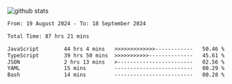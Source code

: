 
![github stats](https://github-readme-stats.vercel.app/api?username=realmahd1&show_icons=true&theme=codeSTACKr&hide_rank=true&count_private=true)

<!--START_SECTION:waka-->

```txt
From: 19 August 2024 - To: 18 September 2024

Total Time: 87 hrs 21 mins

JavaScript        44 hrs 4 mins   >>>>>>>>>>>>>------------   50.46 %
TypeScript        39 hrs 50 mins  >>>>>>>>>>>--------------   45.61 %
JSON              2 hrs 13 mins   >------------------------   02.56 %
YAML              15 mins         -------------------------   00.29 %
Bash              14 mins         -------------------------   00.28 %
```

<!--END_SECTION:waka-->
